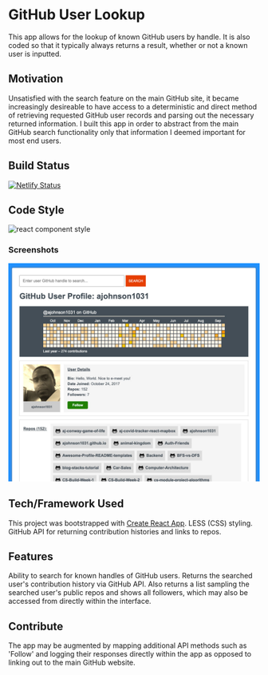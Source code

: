 # GitHub User Lookup

This app allows for the lookup of known GitHub users by handle. It is also coded so that it typically always returns a result, whether or not a known user is inputted.

## Motivation

Unsatisfied with the search feature on the main GitHub site, it became increasingly desireable to have access to a deterministic and direct method of retrieving requested GitHub user records and parsing out the necessary returned information. I built this app in order to abstract from the main GitHub search functionality only that information I deemed important for most end users.

## Build Status

[![Netlify Status](https://api.netlify.com/api/v1/badges/30685a17-5a71-452b-be27-328e5a401bd9/deploy-status)](https://app.netlify.com/sites/react-gh-user-card/deploys)

## Code Style

<img src="https://img.shields.io/badge/react%20component%20style-class-blue" alt="react component style">

### Screenshots

<img src="https://raw.githubusercontent.com/ajohnson1031/React-Github-User-Card/master/src/imgs/screenshot.jpg" alt="GitHub User Lookup Screenshot">

## Tech/Framework Used

This project was bootstrapped with [Create React App](https://github.com/facebook/create-react-app). LESS (CSS) styling. GitHub API for returning contribution histories and links to repos.

## Features

Ability to search for known handles of GitHub users. Returns the searched user's contribution history via GitHub API. Also returns a list sampling the searched user's public repos and shows all followers, which may also be accessed from directly within the interface.

## Contribute

The app may be augmented by mapping additional API methods such as 'Follow' and logging their responses directly within the app as opposed to linking out to the main GitHub website.
